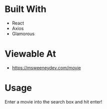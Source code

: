 # Built With

* React
* Axios
* Glamorous

# Viewable At

* https://msweeneydev.com/movie

# Usage

Enter a movie into the search box and hit enter!
